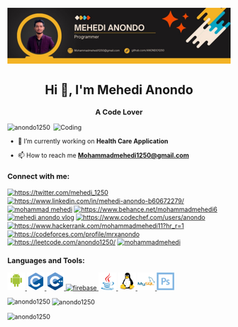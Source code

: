 ![logo](cove_Pic.jpg)

<h1 align="center">Hi 👋, I'm Mehedi Anondo</h1>
<h3 align="center"> A Code Lover </h3>
<img align="right" alt="Coding" width="400" src="https://camo.githubusercontent.com/cae12fddd9d6982901d82580bdf321d81fb299141098ca1c2d4891870827bf17/68747470733a2f2f6d69726f2e6d656469756d2e636f6d2f6d61782f313336302f302a37513379765349765f7430696f4a2d5a2e676966">

<p align="left"> <img src="https://komarev.com/ghpvc/?username=anondo1250&label=Profile%20views&color=0e75b6&style=flat" alt="anondo1250" /> </p>

- 🔭 I’m currently working on **Health Care Application**

- 📫 How to reach me **Mohammadmehedi1250@gmail.com**

<h3 align="left">Connect with me:</h3>
<p align="left">
<a href="https://twitter.com/https://twitter.com/mehedi_1250" target="blank"><img align="center" src="https://raw.githubusercontent.com/rahuldkjain/github-profile-readme-generator/master/src/images/icons/Social/twitter.svg" alt="https://twitter.com/mehedi_1250" height="30" width="40" /></a>
<a href="https://linkedin.com/in/https://www.linkedin.com/in/mehedi-anondo-b60672279/" target="blank"><img align="center" src="https://raw.githubusercontent.com/rahuldkjain/github-profile-readme-generator/master/src/images/icons/Social/linked-in-alt.svg" alt="https://www.linkedin.com/in/mehedi-anondo-b60672279/" height="30" width="40" /></a>
<a href="https://fb.com/mohammad mehedi" target="blank"><img align="center" src="https://raw.githubusercontent.com/rahuldkjain/github-profile-readme-generator/master/src/images/icons/Social/facebook.svg" alt="mohammad mehedi" height="30" width="40" /></a>
<a href="https://www.behance.net/https://www.behance.net/mohammadmehedi6" target="blank"><img align="center" src="https://raw.githubusercontent.com/rahuldkjain/github-profile-readme-generator/master/src/images/icons/Social/behance.svg" alt="https://www.behance.net/mohammadmehedi6" height="30" width="40" /></a>
<a href="https://www.youtube.com/c/mehedi anondo vlog" target="blank"><img align="center" src="https://raw.githubusercontent.com/rahuldkjain/github-profile-readme-generator/master/src/images/icons/Social/youtube.svg" alt="mehedi anondo vlog" height="30" width="40" /></a>
<a href="https://www.codechef.com/users/https://www.codechef.com/users/anondo" target="blank"><img align="center" src="https://cdn.jsdelivr.net/npm/simple-icons@3.1.0/icons/codechef.svg" alt="https://www.codechef.com/users/anondo" height="30" width="40" /></a>
<a href="https://www.hackerrank.com/https://www.hackerrank.com/mohammadmehedi11?hr_r=1" target="blank"><img align="center" src="https://raw.githubusercontent.com/rahuldkjain/github-profile-readme-generator/master/src/images/icons/Social/hackerrank.svg" alt="https://www.hackerrank.com/mohammadmehedi11?hr_r=1" height="30" width="40" /></a>
<a href="https://codeforces.com/profile/https://codeforces.com/profile/mrxanondo" target="blank"><img align="center" src="https://raw.githubusercontent.com/rahuldkjain/github-profile-readme-generator/master/src/images/icons/Social/codeforces.svg" alt="https://codeforces.com/profile/mrxanondo" height="30" width="40" /></a>
<a href="https://www.leetcode.com/https://leetcode.com/anondo1250/" target="blank"><img align="center" src="https://raw.githubusercontent.com/rahuldkjain/github-profile-readme-generator/master/src/images/icons/Social/leet-code.svg" alt="https://leetcode.com/anondo1250/" height="30" width="40" /></a>
<a href="https://discord.gg/mohammadmehedi" target="blank"><img align="center" src="https://raw.githubusercontent.com/rahuldkjain/github-profile-readme-generator/master/src/images/icons/Social/discord.svg" alt="mohammadmehedi" height="30" width="40" /></a>
</p>

<h3 align="left">Languages and Tools:</h3>
<p align="left"> <a href="https://developer.android.com" target="_blank" rel="noreferrer"> <img src="https://raw.githubusercontent.com/devicons/devicon/master/icons/android/android-original-wordmark.svg" alt="android" width="40" height="40"/> </a> <a href="https://www.cprogramming.com/" target="_blank" rel="noreferrer"> <img src="https://raw.githubusercontent.com/devicons/devicon/master/icons/c/c-original.svg" alt="c" width="40" height="40"/> </a> <a href="https://www.w3schools.com/cpp/" target="_blank" rel="noreferrer"> <img src="https://raw.githubusercontent.com/devicons/devicon/master/icons/cplusplus/cplusplus-original.svg" alt="cplusplus" width="40" height="40"/> </a> <a href="https://firebase.google.com/" target="_blank" rel="noreferrer"> <img src="https://www.vectorlogo.zone/logos/firebase/firebase-icon.svg" alt="firebase" width="40" height="40"/> </a> <a href="https://www.java.com" target="_blank" rel="noreferrer"> <img src="https://raw.githubusercontent.com/devicons/devicon/master/icons/java/java-original.svg" alt="java" width="40" height="40"/> </a> <a href="https://www.linux.org/" target="_blank" rel="noreferrer"> <img src="https://raw.githubusercontent.com/devicons/devicon/master/icons/linux/linux-original.svg" alt="linux" width="40" height="40"/> </a> <a href="https://www.mysql.com/" target="_blank" rel="noreferrer"> <img src="https://raw.githubusercontent.com/devicons/devicon/master/icons/mysql/mysql-original-wordmark.svg" alt="mysql" width="40" height="40"/> </a> <a href="https://www.photoshop.com/en" target="_blank" rel="noreferrer"> <img src="https://raw.githubusercontent.com/devicons/devicon/master/icons/photoshop/photoshop-line.svg" alt="photoshop" width="40" height="40"/> </a> </p>

<p><img align="left" src="https://github-readme-stats.vercel.app/api/top-langs?username=anondo1250&show_icons=true&locale=en&layout=compact" alt="anondo1250" /></p>

<p>&nbsp;<img align="center" src="https://github-readme-stats.vercel.app/api?username=anondo1250&show_icons=true&locale=en" alt="anondo1250" /></p>

<p><img align="center" src="https://github-readme-streak-stats.herokuapp.com/?user=anondo1250&" alt="anondo1250" /></p>

